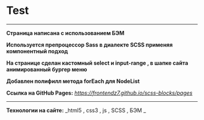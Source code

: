 # Test

---

**Страница написана с использованием БЭМ**

**Используется препроцессор Sass в диалекте SCSS применяя компонентный подход**

**На странице сделан кастомный select и input-range , в шапке сайта анимированный бургер меню**

**Добавлен полифилл метода forEach для NodeList**


**Ссылка на GitHub Pages:**
*https://frontendz7.github.io/scss-blocks/pages*

---

**Технологии на сайте:**
_html5 , css3 , js , SCSS , БЭМ _
